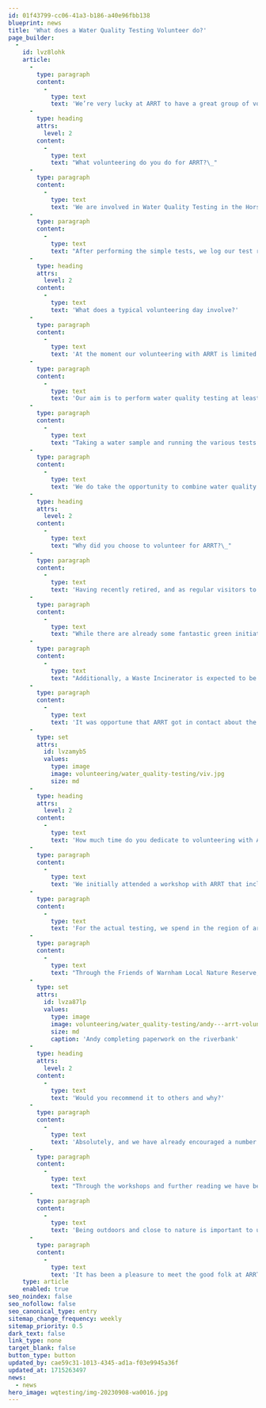 ```yaml
---
id: 01f43799-cc06-41a3-b186-a40e96fbb138
blueprint: news
title: 'What does a Water Quality Testing Volunteer do?'
page_builder:
  -
    id: lvz8lohk
    article:
      -
        type: paragraph
        content:
          -
            type: text
            text: 'We’re very lucky at ARRT to have a great group of volunteers helping us carry out vital work to help our rivers and wildlife thrive. Two such volunteers are Andy and Viv. Here’s a little bit about what they do as ARRT volunteers and why they find this work so interesting and rewarding.'
      -
        type: heading
        attrs:
          level: 2
        content:
          -
            type: text
            text: "What volunteering do you do for ARRT?\_"
      -
        type: paragraph
        content:
          -
            type: text
            text: 'We are involved in Water Quality Testing in the Horsham District of West Sussex.'
      -
        type: paragraph
        content:
          -
            type: text
            text: "After performing the simple tests, we log our test results into a central system which contributes to a much wider programme of monitoring by Citizen Scientists, throughout the ARRT region and joining up with similar programmes around the UK. \_\_\_\_"
      -
        type: heading
        attrs:
          level: 2
        content:
          -
            type: text
            text: 'What does a typical volunteering day involve?'
      -
        type: paragraph
        content:
          -
            type: text
            text: 'At the moment our volunteering with ARRT is limited to water quality testing, although we are looking to get more involved.'
      -
        type: paragraph
        content:
          -
            type: text
            text: 'Our aim is to perform water quality testing at least monthly to ensure regularity in results - we try to do this on a fortnightly basis when able. We currently test at two different locations on Boldings Brook (which feeds into the River Arun in Horsham), both of which are a short journey from home.'
      -
        type: paragraph
        content:
          -
            type: text
            text: "Taking a water sample and running the various tests takes us around 15 minutes, and logging the results onto the central system another 5 minutes (although with practice, we are refining how we do this and getting better!) \_\_\_\_\_\_"
      -
        type: paragraph
        content:
          -
            type: text
            text: 'We do take the opportunity to combine water quality testing with getting out into the countryside and enjoying nature.'
      -
        type: heading
        attrs:
          level: 2
        content:
          -
            type: text
            text: "Why did you choose to volunteer for ARRT?\_"
      -
        type: paragraph
        content:
          -
            type: text
            text: 'Having recently retired, and as regular visitors to Warnham Local Nature Reserve in Horsham, we wanted to channel our spare time and energies into worthwhile environmental projects.'
      -
        type: paragraph
        content:
          -
            type: text
            text: "While there are already some fantastic green initiatives in the Horsham District, such as joining up the fragmented areas for insects by creating pollinator highways, there seemed to be a gap in terms of understanding the quality of the river water passing through it. We were very aware of the media reports about untreated sewage sometimes being discharged into water courses, and wanted to be able to identify any issues that were pertinent to the area. \_\_\_\_"
      -
        type: paragraph
        content:
          -
            type: text
            text: "Additionally, a Waste Incinerator is expected to be built to the north of the Warnham Nature Reserve, from which treated condensation is planned to be discharged into Boldings Brook, passing through the Warnham Local Nature Reserve and into the River Arun. Before the building and operation of the incinerator start, we wanted to produce a baseline set of water quality results to identify any subsequent changes. \_\_\_\_\_\_\_\_\_\_"
      -
        type: paragraph
        content:
          -
            type: text
            text: 'It was opportune that ARRT got in contact about the opportunity to volunteer, and we believe that the water quality test results will be mutually beneficial to ARRT and Horsham District Council.'
      -
        type: set
        attrs:
          id: lvzamyb5
          values:
            type: image
            image: volunteering/water_quality-testing/viv.jpg
            size: md
      -
        type: heading
        attrs:
          level: 2
        content:
          -
            type: text
            text: 'How much time do you dedicate to volunteering with ARRT?'
      -
        type: paragraph
        content:
          -
            type: text
            text: 'We initially attended a workshop with ARRT that included information about the wider context and reasons for water quality testing, along with training on the various tests and health & safety awareness.'
      -
        type: paragraph
        content:
          -
            type: text
            text: 'For the actual testing, we spend in the region of around 80 minutes per month (say 20 minutes x 2 sites = 40 minutes every two weeks).'
      -
        type: paragraph
        content:
          -
            type: text
            text: "Through the Friends of Warnham Local Nature Reserve, we have also supported ARRT in growing the numbers of volunteers in the Horsham District. With the support of the council, which generously allowed the use of a building at the Reserve, ARRT recently ran a workshop for around 18 new volunteers. \_"
      -
        type: set
        attrs:
          id: lvza87lp
          values:
            type: image
            image: volunteering/water_quality-testing/andy---arrt-volunteer.jpg
            size: md
            caption: 'Andy completing paperwork on the riverbank'
      -
        type: heading
        attrs:
          level: 2
        content:
          -
            type: text
            text: 'Would you recommend it to others and why?'
      -
        type: paragraph
        content:
          -
            type: text
            text: 'Absolutely, and we have already encouraged a number of likeminded friends in the area to volunteer.'
      -
        type: paragraph
        content:
          -
            type: text
            text: "Through the workshops and further reading we have become more aware of the demands on freshwater and other sources of pollution in it, and hope that increased awareness may help to change some of the damaging behaviours. \_\_ "
      -
        type: paragraph
        content:
          -
            type: text
            text: 'Being outdoors and close to nature is important to us both, but also rekindling an interest in science, along with making a small contribution to a much wider project in such an important area.'
      -
        type: paragraph
        content:
          -
            type: text
            text: 'It has been a pleasure to meet the good folk at ARRT. They are very passionate and knowledgeable about what they do, and very supportive. We look forward to helping them as best we can.'
    type: article
    enabled: true
seo_noindex: false
seo_nofollow: false
seo_canonical_type: entry
sitemap_change_frequency: weekly
sitemap_priority: 0.5
dark_text: false
link_type: none
target_blank: false
button_type: button
updated_by: cae59c31-1013-4345-ad1a-f03e9945a36f
updated_at: 1715263497
news:
  - news
hero_image: wqtesting/img-20230908-wa0016.jpg
---
```

